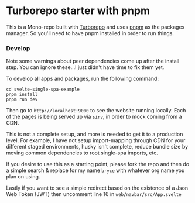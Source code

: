 # Turborepo starter with pnpm

This is a Mono-repo built with [Turborepo](https://turborepo.org/) and uses [pnpm](https://pnpm.io) as the packages manager. So you'll need to have pnpm installed in order to run things.

### Develop

Note some warnings about peer dependencies come up after the install step. You can ignore these...I just didn't have time to fix them yet.

To develop all apps and packages, run the following command:

```
cd svelte-single-spa-example
pnpm install
pnpm run dev
```

Then go to `http://localhost:9000` to see the website running locally. Each of the pages is being served up via `sirv`, in order to mock coming from a CDN.

This is not a complete setup, and more is needed to get it to a production level. For example, I have not setup import-mapping through CDN for your different staged environments, husky isn't complete, reduce bundle size by moving common dependencies to root single-spa imports, etc.

If you desire to use this as a starting point, please fork the repo and then do a simple search & replace for my name `bryce` with whatever org name you plan on using.

Lastly if you want to see a simple redirect based on the existence of a Json Web Token (JWT) then uncomment line 16 in `web/navbar/src/App.svelte`
